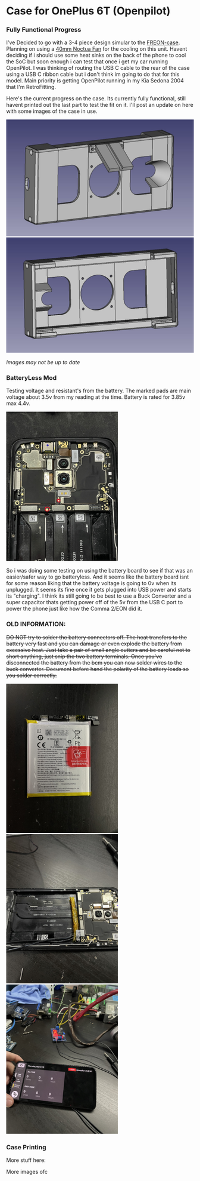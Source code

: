 # Case for OnePlus 6T (Openpilot)


### Fully Functional Progress

I've Decided to go with a 3-4 piece design simular to the [FREON-case](https://github.com/RetroPilot/FREON-case). Planning on using a [40mm Noctua Fan](https://www.amazon.com/Noctua-Cooling-Bearing-NF-A4X10-FLX-5V/dp/B00NEMGCIA) for the cooling on this unit. Havent deciding if i should use some heat sinks on the back of the phone to cool the SoC but soon enough i can test that once i get my car running OpenPilot. I was thinking of routing the USB C cable to the rear of the case using a USB C ribbon cable but i don't think im going to do that for this model. Main priority is getting OpenPilot running in my Kia Sedona 2004 that I'm RetroFitting.

Here's the current progress on the case. Its currently fully functional, still havent printed out the last part to test the fit on it. I'll post an update on here with some images of the case in use.

<img src="https://github.com/Paperboypaddy/6TCase/blob/main/images/Finished_functional_rear.jpg" width="600">
<img src="https://github.com/Paperboypaddy/6TCase/blob/main/images/Finished_functional_front.jpg" width="600">

*Images may not be up to date*

### BatteryLess Mod

Testing voltage and resistant's from the battery. The marked pads are main voltage about 3.5v from my reading at the time. Battery is rated for 3.85v max 4.4v. 

<img src="https://github.com/Paperboypaddy/6TCase/blob/main/images/6T_Mainboard.jpg" width="300">

So i was doing some testing on using the battery board to see if that was an easier/safer way to go batteryless. And it seems like the battery board isnt for some reason liking that the battery voltage is going to 0v when its unplugged. It seems its fine once it gets plugged into USB power and starts its "charging". I think its still going to be best to use a Buck Converter and a super capacitor thats getting power off of the 5v from the USB C port to power the phone just like how the Comma 2/EON did it. 

### OLD INFORMATION:
~~DO NOT try to solder the battery connectors off. The heat transfers to the battery very fast and you can damage or even explode the battery from excessive heat. Just take a pair of small angle cutters and be careful not to short anything, just snip the two battery terminals. Once you've disconnected the battery from the bcm you can now solder wires to the buck converter. Document before hand the polarity of the battery leads so you solder correctly.~~

<img src="https://github.com/Paperboypaddy/6TCase/blob/main/images/6T_Battery.jpg" width="300">
<img src="https://github.com/Paperboypaddy/6TCase/blob/main/images/6T_BatteryLess_Mod.jpg" width="300">
<img src="https://github.com/Paperboypaddy/6TCase/blob/main/images/6T_BatteryLess_in_action.jpg" width="300">





### Case Printing

More stuff here:

More images ofc



